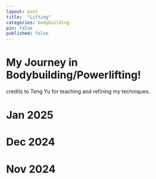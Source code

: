 ```yaml
---
layout: post
title:  "Lifting"
categories: bodybuilding
pin: false
published: false
---
```


My Journey in Bodybuilding/Powerlifting!
===========================
credits to Teng Yu for teaching and refining my techniques.

# Jan 2025


# Dec 2024

# Nov 2024

#



